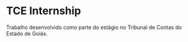 # TCE Internship
 Trabalho desenvolvido como parte do estágio no Tribunal de Contas do Estado de Goiás.
